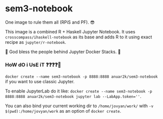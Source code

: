 # sem3-notebook
One image to rule them all (RPiS and PF). :sunglasses:

This image is a combined R + Haskell Jupyter Notebook. It uses `crosscompass/ihaskell-notebook` as its base and adds R to it using exact recipe as `jupyter/r-notebook`.

:pray: God bless the people behind Jupyter Docker Stacks. :pray:

### HoW dO i UsE iT :question::question::question::question::thinking:
`docker create --name sem3-notebook -p 8888:8888 anuar2k/sem3-notebook` if you want to use classic Jupyter.

To enable JupyterLab do it like: `docker create --name sem3-notebook -p 8888:8888 anuar2k/sem3-notebook jupyter lab --LabApp.token=''`.

You can also bind your current working dir to `/home/jovyan/work/` with `-v $(pwd):/home/jovyan/work` as an option of `docker create`.
